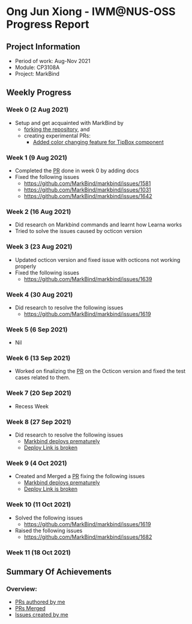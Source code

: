 # Ong Jun Xiong - IWM@NUS-OSS Progress Report

## Project Information

- Period of work: Aug-Nov 2021
- Module: CP3108A
- Project: MarkBind

## Weekly Progress

### Week 0 (2 Aug 2021)

- Setup and get acquainted with MarkBind by
  - [forking the repository](https://github.com/tlylt/markbind), and
  - creating experimental PRs:
    - [Added color changing feature for TipBox component](https://github.com/ong6/markbind/pull/1)

### Week 1 (9 Aug 2021)

- Completed the [PR](https://github.com/MarkBind/markbind/pull/1647) done in
  week 0 by adding docs
- Fixed the following issues
  - https://github.com/MarkBind/markbind/issues/1581
  - https://github.com/MarkBind/markbind/issues/1031
  - https://github.com/MarkBind/markbind/issues/1642

### Week 2 (16 Aug 2021)

- Did research on Markbind commands and learnt how Learna works
- Tried to solve the issues caused by octicon version

### Week 3 (23 Aug 2021)

- Updated octicon version and fixed issue with octicons not working properly
- Fixed the following issues
  - https://github.com/MarkBind/markbind/issues/1639

### Week 4 (30 Aug 2021)

- Did research to resolve the following issues
  - https://github.com/MarkBind/markbind/issues/1619

### Week 5 (6 Sep 2021)

- Nil

### Week 6 (13 Sep 2021)

- Worked on finalizing the [PR](https://github.com/MarkBind/markbind/pull/1652)
  on the Octicon version and fixed the test cases related to them.

### Week 7 (20 Sep 2021)

- Recess Week

### Week 8 (27 Sep 2021)

- Did research to resolve the following issues
  - [Markbind deploys prematurely](https://github.com/MarkBind/markbind/issues/1667)
  - [Deploy Link is broken](https://github.com/MarkBind/markbind/issues/1680)

### Week 9 (4 Oct 2021)

- Created and Merged a [PR](https://github.com/MarkBind/markbind/pull/1679)
  fixing the following issues
  - [Markbind deploys prematurely](https://github.com/MarkBind/markbind/issues/1667)
  - [Deploy Link is broken](https://github.com/MarkBind/markbind/issues/1680)

### Week 10 (11 Oct 2021)

- Solved the following issues
  - https://github.com/MarkBind/markbind/issues/1619
- Raised the following issues
  - https://github.com/MarkBind/markbind/issues/1682

### Week 11 (18 Oct 2021)

## Summary Of Achievements

### Overview:

- [PRs authored by me](https://github.com/MarkBind/markbind/pulls/ong6)
- [PRs Merged](https://github.com/MarkBind/markbind/pulls?q=is%3Apr+author%3Aong6+is%3Amerged)
- [Issues created by me](https://github.com/MarkBind/markbind/issues/created_by/ong6)
